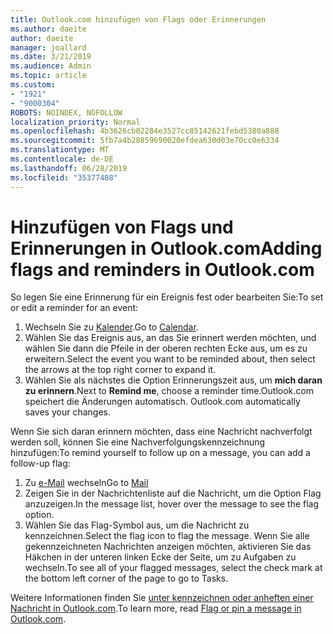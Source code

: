 ```yaml
---
title: Outlook.com hinzufügen von Flags oder Erinnerungen
ms.author: daeite
author: daeite
manager: joallard
ms.date: 3/21/2019
ms.audience: Admin
ms.topic: article
ms.custom:
- "1921"
- "9000304"
ROBOTS: NOINDEX, NOFOLLOW
localization_priority: Normal
ms.openlocfilehash: 4b3626cb02284e3527cc85142621febd5380a888
ms.sourcegitcommit: 5fb7a4b28859690020efdea630d03e70cc0e6334
ms.translationtype: MT
ms.contentlocale: de-DE
ms.lasthandoff: 06/28/2019
ms.locfileid: "35377408"
---
```

# <a name="adding-flags-and-reminders-in-outlookcom"></a><span data-ttu-id="d7d9c-102">Hinzufügen von Flags und Erinnerungen in Outlook.com</span><span class="sxs-lookup"><span data-stu-id="d7d9c-102">Adding flags and reminders in Outlook.com</span></span>

<span data-ttu-id="d7d9c-103">So legen Sie eine Erinnerung für ein Ereignis fest oder bearbeiten Sie:</span><span class="sxs-lookup"><span data-stu-id="d7d9c-103">To set or edit a reminder for an event:</span></span>

1. <span data-ttu-id="d7d9c-104">Wechseln Sie zu [Kalender](https://outlook.live.com/calendar/).</span><span class="sxs-lookup"><span data-stu-id="d7d9c-104">Go to [Calendar](https://outlook.live.com/calendar/).</span></span>
1. <span data-ttu-id="d7d9c-105">Wählen Sie das Ereignis aus, an das Sie erinnert werden möchten, und wählen Sie dann die Pfeile in der oberen rechten Ecke aus, um es zu erweitern.</span><span class="sxs-lookup"><span data-stu-id="d7d9c-105">Select the event you want to be reminded about, then select the arrows at the top right corner to expand it.</span></span>
1. <span data-ttu-id="d7d9c-106">Wählen Sie als nächstes die Option Erinnerungszeit aus, um **mich daran zu erinnern**.</span><span class="sxs-lookup"><span data-stu-id="d7d9c-106">Next to **Remind me**, choose a reminder time.</span></span><span data-ttu-id="d7d9c-107">Outlook.com speichert die Änderungen automatisch.</span><span class="sxs-lookup"><span data-stu-id="d7d9c-107"> Outlook.com automatically saves your changes.</span></span>

<span data-ttu-id="d7d9c-108">Wenn Sie sich daran erinnern möchten, dass eine Nachricht nachverfolgt werden soll, können Sie eine Nachverfolgungskennzeichnung hinzufügen:</span><span class="sxs-lookup"><span data-stu-id="d7d9c-108">To remind yourself to follow up on a message, you can add a follow-up flag:</span></span>

1. <span data-ttu-id="d7d9c-109">Zu [e-Mail](https://outlook.live.com/mail/) wechseln</span><span class="sxs-lookup"><span data-stu-id="d7d9c-109">Go to [Mail](https://outlook.live.com/mail/)</span></span>
1. <span data-ttu-id="d7d9c-110">Zeigen Sie in der Nachrichtenliste auf die Nachricht, um die Option Flag anzuzeigen.</span><span class="sxs-lookup"><span data-stu-id="d7d9c-110">In the message list, hover over the message to see the flag option.</span></span>
1. <span data-ttu-id="d7d9c-111">Wählen Sie das Flag-Symbol aus, um die Nachricht zu kennzeichnen.</span><span class="sxs-lookup"><span data-stu-id="d7d9c-111">Select the flag icon to flag the message.</span></span> <span data-ttu-id="d7d9c-112">Wenn Sie alle gekennzeichneten Nachrichten anzeigen möchten, aktivieren Sie das Häkchen in der unteren linken Ecke der Seite, um zu Aufgaben zu wechseln.</span><span class="sxs-lookup"><span data-stu-id="d7d9c-112">To see all of your flagged messages, select the check mark at the bottom left corner of the page to go to Tasks.</span></span>
 
<span data-ttu-id="d7d9c-113">Weitere Informationen finden Sie [unter kennzeichnen oder anheften einer Nachricht in Outlook.com](https://support.office.com/article/8e911e69-30d6-4cc8-8c71-a1163560618a).</span><span class="sxs-lookup"><span data-stu-id="d7d9c-113">To learn more, read [Flag or pin a message in Outlook.com](https://support.office.com/article/8e911e69-30d6-4cc8-8c71-a1163560618a).</span></span>
